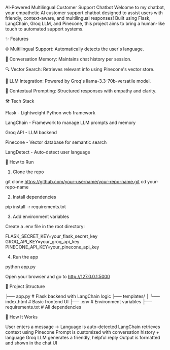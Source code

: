 AI-Powered Multilingual Customer Support Chatbot
Welcome to my chatbot, your empathetic AI customer support chatbot designed to assist users with friendly, context-aware, and multilingual responses! Built using Flask, LangChain, Groq LLM, and Pinecone, this project aims to bring a human-like touch to automated support systems.

✨ Features

🌐 Multilingual Support: Automatically detects the user's language.

💬 Conversation Memory: Maintains chat history per session.

🔍 Vector Search: Retrieves relevant info using Pinecone's vector store.

🤖 LLM Integration: Powered by Groq's llama-3.3-70b-versatile model.

📄 Contextual Prompting: Structured responses with empathy and clarity.

🛠️ Tech Stack

Flask - Lightweight Python web framework

LangChain - Framework to manage LLM prompts and memory

Groq API - LLM backend

Pinecone - Vector database for semantic search

LangDetect - Auto-detect user language

🚀 How to Run

1. Clone the repo

git clone https://github.com/your-username/your-repo-name.git
cd your-repo-name

2. Install dependencies

pip install -r requirements.txt

3. Add environment variables

Create a .env file in the root directory:

FLASK_SECRET_KEY=your_flask_secret_key
GROQ_API_KEY=your_groq_api_key
PINECONE_API_KEY=your_pinecone_api_key

4. Run the app

python app.py

Open your browser and go to http://127.0.0.1:5000

📂 Project Structure

├── app.py               # Flask backend with LangChain logic
├── templates/
│   └── index.html       # Basic frontend UI
├── .env                 # Environment variables
├── requirements.txt     # All dependencies

🧠 How It Works

User enters a message → Language is auto-detected
LangChain retrieves context using Pinecone
Prompt is customized with conversation history + language
Groq LLM generates a friendly, helpful reply 
Output is formatted and shown in the chat UI
